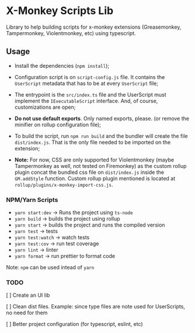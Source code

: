 # X-Monkey Scripts Lib

Library to help building scripts for x-monkey extensions (Greasemonkey, Tampermonkey, Violentmonkey, etc) using typescript.

## Usage
- Install the dependencies (`npm install`);
- Configuration script is on `script-config.js` file. It contains the `UserScript` metadata that has to be at every `UserScript` file;
- The entrypoint is the `src/index.ts` file and the UserScript must implement the `IExecutableScript` interface.
And, of course, customizations are open;
- __Do not use default exports__. Only named exports, please. (or remove the minifier on rollup configuration file);
- To build the script, run `npm run build` and the bundler will create the file `dist/index.js`. That is the only file needed to be imported on the extension;

- __Note:__  For now, CSS are only supported for Violentmonkey (maybe Tampermonkey as well, not tested on Firemonkey) as the custom rollup plugin concat the bundled css file on `dist/index.js` inside the `GM.addStyle` function. Custom rollup plugin mentioned is located at `rollup/plugins/x-monkey-import-css.js`.


### NPM/Yarn Scripts
- `yarn start:dev` -> Runs the project using `ts-node`
- `yarn build` -> builds the project using rollup
- `yarn start` -> builds the project and runs the compiled version
- `yarn test` -> tests
- `yarn test:watch` -> watch tests
- `yarn test:cov` -> run test coverage
- `yarn lint` -> linter
- `yarn format` -> run prettier to format code


Note: `npm` can be used intead of `yarn`


### TODO
[ ] Create an UI lib
 
[ ] Clean dist files. Example: since type files are note used for UserScripts, no need for them

[ ] Better project configuration (for typescript, eslint, etc)